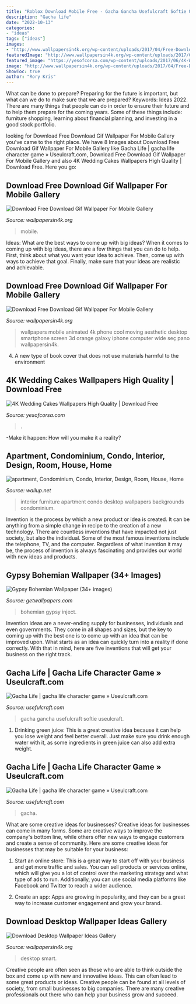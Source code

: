 ```yaml
---
title: "Roblox Download Mobile Free - Gacha Gancha Usefulcraft Softie Useulcraft"
description: "Gacha life"
date: "2022-10-13"
categories:
- "ideas"
tags: ["ideas"]
images:
- "http://www.wallpapersin4k.org/wp-content/uploads/2017/04/Free-Download-Gif-Wallpaper-For-Mobile-9.gif"
featuredImage: "http://www.wallpapersin4k.org/wp-content/uploads/2017/04/Desktop-Wallpaper-Ideas-18.jpg"
featured_image: "https://yesofcorsa.com/wp-content/uploads/2017/06/4K-Wedding-Cakes-Wallpaper-For-Mobile3.jpg"
image: "http://www.wallpapersin4k.org/wp-content/uploads/2017/04/Free-Download-Gif-Wallpaper-For-Mobile-16.gif"
ShowToc: true
author: "Rory Kris"
---
```



What can be done to prepare?
Preparing for the future is important, but what can we do to make sure that we are prepared? Keywords: Ideas 2022. There are many things that people can do in order to ensure their future and to help them prepare for the coming years. Some of these things include: furniture shopping, learning about financial planning, and investing in a good stock portfolio.

	

		
looking for Download Free Download Gif Wallpaper For Mobile Gallery you've came to the right place. We have 8 Images about Download Free Download Gif Wallpaper For Mobile Gallery like Gacha Life | gacha life character game » Useulcraft.com, Download Free Download Gif Wallpaper For Mobile Gallery and also 4K Wedding Cakes Wallpapers High Quality | Download Free. Here you go:
		
    
## Download Free Download Gif Wallpaper For Mobile Gallery

<img loading=lazy src="http://www.wallpapersin4k.org/wp-content/uploads/2017/04/Free-Download-Gif-Wallpaper-For-Mobile-16.gif" onerror="this.onerror=null;this.src='https://tse2.mm.bing.net/th?id=OIP.Odd2eZQKTfagQQYfMj51EgAAAA&amp;pid=15.1';" alt="Download Free Download Gif Wallpaper For Mobile Gallery">

_Source: wallpapersin4k.org_

>mobile. 

	

Ideas: What are the best ways to come up with big ideas?
When it comes to coming up with big ideas, there are a few things that you can do to help. First, think about what you want your idea to achieve. Then, come up with ways to achieve that goal. Finally, make sure that your ideas are realistic and achievable.

    
## Download Free Download Gif Wallpaper For Mobile Gallery

<img loading=lazy src="http://www.wallpapersin4k.org/wp-content/uploads/2017/04/Free-Download-Gif-Wallpaper-For-Mobile-9.gif" onerror="this.onerror=null;this.src='https://tse1.mm.bing.net/th?id=OIP.dmlbfE5G1ATIoQynvNEy7gHaNK&amp;pid=15.1';" alt="Download Free Download Gif Wallpaper For Mobile Gallery">

_Source: wallpapersin4k.org_

>wallpapers mobile animated 4k phone cool moving aesthetic desktop smartphone screen 3d orange galaxy iphone computer wide seç pano wallpapersin4k. 

	

4. A new type of book cover that does not use materials harmful to the environment 

    
## 4K Wedding Cakes Wallpapers High Quality | Download Free

<img loading=lazy src="https://yesofcorsa.com/wp-content/uploads/2017/06/4K-Wedding-Cakes-Wallpaper-For-Mobile3.jpg" onerror="this.onerror=null;this.src='https://tse4.mm.bing.net/th?id=OIP.qKYxraVhYCE3mXKLJ1n3UgHaKH&amp;pid=15.1';" alt="4K Wedding Cakes Wallpapers High Quality | Download Free">

_Source: yesofcorsa.com_

>. 

	

-Make it happen: How will you make it a reality?

    
## Apartment, Condominium, Condo, Interior, Design, Room, House, Home

<img loading=lazy src="https://wallup.net/wp-content/uploads/2019/09/589976-apartment-condominium-condo-interior-design-room-house-home-furniture-1.jpg" onerror="this.onerror=null;this.src='https://tse4.mm.bing.net/th?id=OIP.F0jQf4r3fsjSrOWrWOhY7QHaE3&amp;pid=15.1';" alt="apartment, Condominium, Condo, Interior, Design, Room, House, Home">

_Source: wallup.net_

>interior furniture apartment condo desktop wallpapers backgrounds condominium. 

	

Invention is the process by which a new product or idea is created. It can be anything from a simple change in recipe to the creation of a new technology. There are countless inventions that have impacted not just society, but also the individual. Some of the most famous inventions include the telephone, TV, and the computer. Regardless of what invention it may be, the process of invention is always fascinating and provides our world with new ideas and products.

    
## Gypsy Bohemian Wallpaper (34+ Images)

<img loading=lazy src="http://getwallpapers.com/wallpaper/full/4/4/3/353292.jpg" onerror="this.onerror=null;this.src='https://tse2.mm.bing.net/th?id=OIP.XPqmk3ZladV_mmTXZgvZbwHaLH&amp;pid=15.1';" alt="Gypsy Bohemian Wallpaper (34+ images)">

_Source: getwallpapers.com_

>bohemian gypsy inject. 

	

Invention ideas are a never-ending supply for businesses, individuals and even governments. They come in all shapes and sizes, but the key to coming up with the best one is to come up with an idea that can be improved upon. What starts as an idea can quickly turn into a reality if done correctly. With that in mind, here are five inventions that will get your business on the right track.

    
## Gacha Life | Gacha Life Character Game » Useulcraft.com

<img loading=lazy src="https://www.usefulcraft.com/wp-content/uploads/2019/12/gacha-life-2.jpg" onerror="this.onerror=null;this.src='https://tse1.mm.bing.net/th?id=OIP.s6qITvU-pWOKq2-SYoVtbgHaNK&amp;pid=15.1';" alt="Gacha Life | gacha life character game » Useulcraft.com">

_Source: usefulcraft.com_

>gacha gancha usefulcraft softie useulcraft. 

	

1. Drinking green juice: This is a great creative idea because it can help you lose weight and feel better overall. Just make sure you drink enough water with it, as some ingredients in green juice can also add extra weight.

    
## Gacha Life | Gacha Life Character Game » Useulcraft.com

<img loading=lazy src="https://www.usefulcraft.com/wp-content/uploads/2019/12/gacha-life-15.jpg" onerror="this.onerror=null;this.src='https://tse4.mm.bing.net/th?id=OIP.eg4pHSrp1GUm6msk9ZDCTgHaHa&amp;pid=15.1';" alt="Gacha Life | gacha life character game » Useulcraft.com">

_Source: usefulcraft.com_

>gacha. 

	

What are some creative ideas for businesses?
Creative ideas for businesses can come in many forms. Some are creative ways to improve the company's bottom line, while others offer new ways to engage customers and create a sense of community. Here are some creative ideas for businesses that may be suitable for your business:
1. Start an online store: This is a great way to start off with your business and get more traffic and sales. You can sell products or services online, which will give you a lot of control over the marketing strategy and what type of ads to run. Additionally, you can use social media platforms like Facebook and Twitter to reach a wider audience.

2. Create an app: Apps are growing in popularity, and they can be a great way to increase customer engagement and grow your brand.

    
## Download Desktop Wallpaper Ideas Gallery

<img loading=lazy src="http://www.wallpapersin4k.org/wp-content/uploads/2017/04/Desktop-Wallpaper-Ideas-18.jpg" onerror="this.onerror=null;this.src='https://tse3.mm.bing.net/th?id=OIP.tnZ0PFNehEgyWOZo3sol6AHaEl&amp;pid=15.1';" alt="Download Desktop Wallpaper Ideas Gallery">

_Source: wallpapersin4k.org_

>desktop smart. 

	

Creative people are often seen as those who are able to think outside the box and come up with new and innovative ideas. This can often lead to some great products or ideas. Creative people can be found at all levels of society, from small businesses to big companies. There are many creative professionals out there who can help your business grow and succeed.

